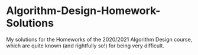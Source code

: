 # Algorithm-Design-Homework-Solutions
My solutions for the Homeworks of the 2020/2021 Algorithm Design course, which are quite known (and rightfully so!) for being very difficult. <br/>
